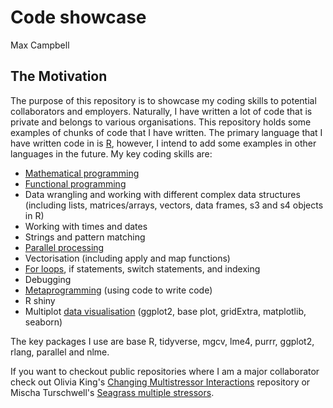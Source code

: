 # Code showcase

Max Campbell

## The Motivation

The purpose of this repository is to showcase my coding skills to potential collaborators and employers. Naturally, I have written a lot of code that is private and belongs to various organisations. This repository holds some examples of chunks of code that I have written. The primary language that I have written code in is [R](https://github.com/maxcampb/Code_showcase/tree/master/R_code), however, I intend to add some examples in other languages in the future. My key coding skills are:

* [Mathematical programming]()
* [Functional programming](https://github.com/maxcampb/Code_showcase/blob/d016295f54ac50ba12d95a49ef041a26ee484045/R_code/Apply_simulations_on_networks.R#L72-L88)
* Data wrangling and working with different complex data structures (including lists, matrices/arrays, vectors, data frames, s3 and s4 objects in R)
* Working with times and dates
* Strings and pattern matching
* [Parallel processing](https://github.com/maxcampb/Code_showcase/blob/d016295f54ac50ba12d95a49ef041a26ee484045/R_code/Apply_simulations_on_networks.R#L159-L168)
* Vectorisation (including apply and map functions)
* [For loops](https://github.com/maxcampb/Code_showcase/blob/d016295f54ac50ba12d95a49ef041a26ee484045/R_code/Apply_simulations_on_networks.R#L90-L166), if statements, switch statements, and indexing
* Debugging
* [Metaprogramming](https://github.com/maxcampb/Code_showcase/blob/d016295f54ac50ba12d95a49ef041a26ee484045/R_code/Run_many_GAMMs_statistical_modelling.R#L33-L68) (using code to write code)
* R shiny
* Multiplot [data visualisation](https://github.com/maxcampb/Code_showcase/blob/master/R_code/Various_visualisations.R) (ggplot2, base plot, gridExtra, matplotlib, seaborn)

The key packages I use are base R, tidyverse, mgcv, lme4, purrr, ggplot2, rlang, parallel and nlme.

If you want to checkout public repositories where I am a major collaborator check out Olivia King's [Changing Multistressor Interactions](https://github.com/oliviakpj/Changing_multistressor_interactions) repository or Mischa Turschwell's [Seagrass multiple stressors](https://github.com/mpturschwell/Seagrass_multiple_stressors).
